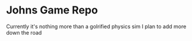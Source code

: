 # Johns Game Repo

Currently it's nothing more than a golrified physics sim I plan to add more down the road